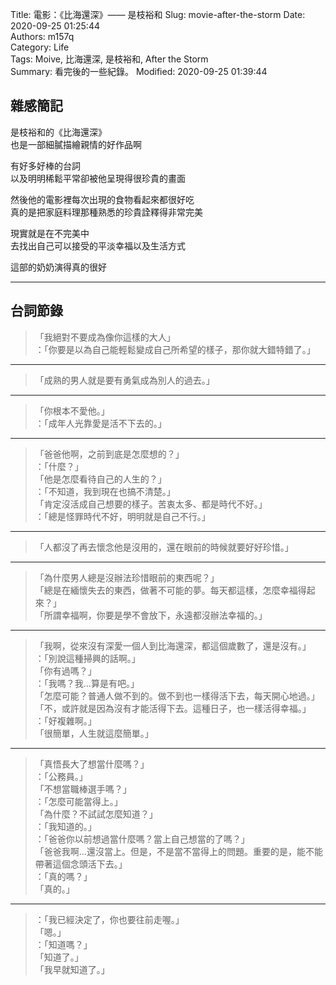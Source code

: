 Title: 電影：《比海還深》—— 是枝裕和
Slug: movie-after-the-storm
Date: 2020-09-25 01:25:44  
Authors: m157q  
Category: Life  
Tags: Moive, 比海還深, 是枝裕和, After the Storm  
Summary: 看完後的一些紀錄。
Modified: 2020-09-25 01:39:44  


## 雜感簡記

是枝裕和的《比海還深》  
也是一部細膩描繪親情的好作品啊  

有好多好棒的台詞  
以及明明稀鬆平常卻被他呈現得很珍貴的畫面  

然後他的電影裡每次出現的食物看起來都很好吃  
真的是把家庭料理那種熟悉的珍貴詮釋得非常完美  

現實就是在不完美中  
去找出自己可以接受的平淡幸福以及生活方式  

這部的奶奶演得真的很好  

---

## 台詞節錄

> 「我絕對不要成為像你這樣的大人」  
> ：「你要是以為自己能輕鬆變成自己所希望的樣子，那你就大錯特錯了。」  

---

> 「成熟的男人就是要有勇氣成為別人的過去。」  

---

> 「你根本不愛他。」  
> ：「成年人光靠愛是活不下去的。」  

---

> 「爸爸他啊，之前到底是怎麼想的？」  
> ：「什麼？」  
> 「他是怎麼看待自己的人生的？」  
> ：「不知道，我到現在也搞不清楚。」  
> 「肯定沒活成自己想要的樣子。苦衷太多、都是時代不好。」  
> ：「總是怪罪時代不好，明明就是自己不行。」  

---

> 「人都沒了再去懷念他是沒用的，還在眼前的時候就要好好珍惜。」  

---

> 「為什麼男人總是沒辦法珍惜眼前的東西呢？」  
> 「總是在緬懷失去的東西，做著不可能的夢。每天都這樣，怎麼幸福得起來？」  
> 「所謂幸福啊，你要是學不會放下，永遠都沒辦法幸福的。」  

---

> 「我啊，從來沒有深愛一個人到比海還深，都這個歲數了，還是沒有。」  
> ：「別說這種掃興的話啊。」  
> 「你有過嗎？」  
> ：「我嗎？我...算是有吧。」  
> 「怎麼可能？普通人做不到的。做不到也一樣得活下去，每天開心地過。」  
> 「不，或許就是因為沒有才能活得下去。這種日子，也一樣活得幸福。」  
> ：「好複雜啊。」  
> 「很簡單，人生就這麼簡單。」  

---

> 「真悟長大了想當什麼嗎？」  
> ：「公務員。」  
> 「不想當職棒選手嗎？」  
> ：「怎麼可能當得上。」  
> 「為什麼？不試試怎麼知道？」  
> ：「我知道的。」  
> ：「爸爸你以前想過當什麼嗎？當上自己想當的了嗎？」  
> 「爸爸我啊...還沒當上。但是，不是當不當得上的問題。重要的是，能不能帶著這個念頭活下去。」  
> ：「真的嗎？」  
> 「真的。」  

---

> ：「我已經決定了，你也要往前走喔。」  
> 「嗯。」  
> ：「知道嗎？」  
> 「知道了。」  
> 「我早就知道了。」  
